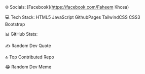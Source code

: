 🌐 Socials:
[Facebook](https://facebook.com/Faheem Khosa)

💻 Tech Stack:
HTML5 JavaScript GithubPages TailwindCSS CSS3 Bootstrap

📊 GitHub Stats:




✍️ Random Dev Quote


🔝 Top Contributed Repo


😂 Random Dev Meme


